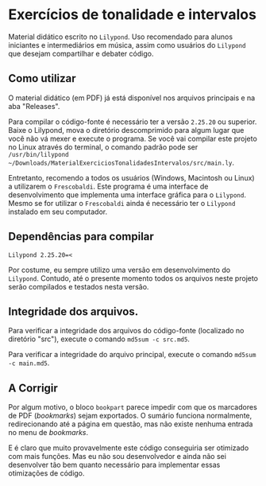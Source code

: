 # Exercícios de tonalidade e intervalos

Material didático escrito no ```Lilypond```. Uso recomendado para alunos iniciantes e intermediários em música, assim como usuários do ```Lilypond``` que desejam compartilhar e debater código.

## Como utilizar

O material didático (em PDF) já está disponível nos arquivos principais e na aba "Releases".

Para compilar o código-fonte é necessário ter a versão ```2.25.20``` ou superior. Baixe o Lilypond, mova o diretório descomprimido para algum lugar que você não vá mexer e execute o programa. Se você vai compilar este projeto no Linux através do terminal, o comando padrão pode ser ```/usr/bin/lilypond ~/Downloads/MaterialExerciciosTonalidadesIntervalos/src/main.ly```.

Entretanto, recomendo a todos os usuários (Windows, Macintosh ou Linux) a utilizarem o ```Frescobaldi```. Este programa é uma interface de desenvolvimento que implementa uma interface gráfica para o ```Lilypond```. Mesmo se for utilizar o ```Frescobaldi``` ainda é necessário ter o ```Lilypond``` instalado em seu computador.

## Dependências para compilar
```Lilypond 2.25.20=<```

Por costume, eu sempre utilizo uma versão em desenvolvimento do ```Lilypond```. Contudo, até o presente momento todos os arquivos neste projeto serão compilados e testados nesta versão.

## Integridade dos arquivos.
Para verificar a integridade dos arquivos do código-fonte (localizado no diretório "src"), execute o comando ```md5sum -c src.md5```.

Para verificar a integridade do arquivo principal, execute o comando ```md5sum -c main.md5```.

## A Corrigir

Por algum motivo, o bloco ```bookpart``` parece impedir com que os marcadores de PDF (*bookmarks*) sejam exportados. O sumário funciona normalmente, redirecionando até a página em questão, mas não existe nenhuma entrada no menu de *bookmarks*.

E é claro que muito provavelmente este código conseguiria ser otimizado com mais funções. Mas eu não sou desenvolvedor e ainda não sei desenvolver tão bem quanto necessário para implementar essas otimizações de código.
